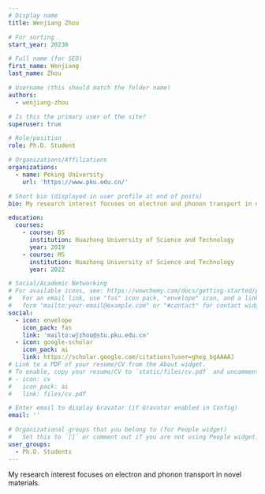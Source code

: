 ```yaml
---
# Display name
title: Wenjiang Zhou

# For sorting
start_year: 20230

# Full name (for SEO)
first_name: Wenjiang
last_name: Zhou

# Username (this should match the folder name)
authors:
  - wenjiang-zhou

# Is this the primary user of the site?
superuser: true

# Role/position
role: Ph.D. Student

# Organizations/Affiliations
organizations:
  - name: Peking University
    url: 'https://www.pku.edu.cn/'

# Short bio (displayed in user profile at end of posts)
bio: My research interest focuses on electron and phonon transport in novel materials.

education:
  courses:
    - course: BS
      institution: Huazhong University of Science and Technology
      year: 2019
    - course: MS
      institution: Huazhong University of Science and Technology
      year: 2022

# Social/Academic Networking
# For available icons, see: https://wowchemy.com/docs/getting-started/page-builder/#icons
#   For an email link, use "fas" icon pack, "envelope" icon, and a link in the
#   form "mailto:your-email@example.com" or "#contact" for contact widget.
social:
  - icon: envelope
    icon_pack: fas
    link: 'mailto:wjzhou@stu.pku.edu.cn'
  - icon: google-scholar
    icon_pack: ai
    link: https://scholar.google.com/citations?user=gheg_bgAAAAJ
# Link to a PDF of your resume/CV from the About widget.
# To enable, copy your resume/CV to `static/files/cv.pdf` and uncomment the lines below.
# - icon: cv
#   icon_pack: ai
#   link: files/cv.pdf

# Enter email to display Gravatar (if Gravatar enabled in Config)
email: ''

# Organizational groups that you belong to (for People widget)
#   Set this to `[]` or comment out if you are not using People widget.
user_groups:
  - Ph.D. Students
---
```


My research interest focuses on electron and phonon transport in novel materials.
